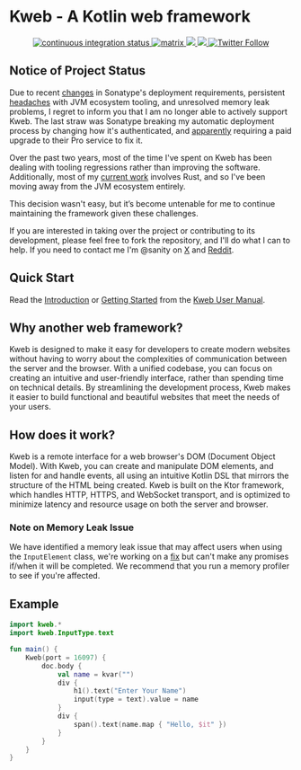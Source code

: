 # Kweb - A Kotlin web framework

<div align="center">
  <a href="https://github.com/kwebio/kweb-core/actions/workflows/build.yml">
    <img src="https://img.shields.io/github/actions/workflow/status/kwebio/kweb-core/build.yml?branch=master&label=tests&style=flat-square&logo=github%20actions" alt="continuous integration status" >
  </a>
  <a href="https://matrix.to/#/#kweb:matrix.org">
    <img src="https://img.shields.io/badge/chat-matrix-blue?style=flat-square&logo=matrix&color=0B9CD6" alt="matrix" >
  </a>
  <a href="https://docs.kweb.io/book/gettingstarted.html">
    <img src="https://img.shields.io/maven-central/v/io.kweb/kweb-core?style=flat-square&logo=maven&label=kweb-core&color=374991" >
  <a href="https://github.com/kwebio/kweb-core/blob/master/LICENSE">
    <img src="https://img.shields.io/github/license/kwebio/kweb-core?style=flat-square&logo=gnu&color=3DA751" >
  </a>
  <a href="https://twitter.com/kwebio">
    <img alt="Twitter Follow" src="https://img.shields.io/twitter/follow/kwebio?logo=twitter&color=1DA1F2&style=flat-square&label=%40kwebio" >
  </a>
</div>

## Notice of Project Status

Due to recent [changes](https://www.reddit.com/r/java/comments/1dkgh85/psa_maven_central_publishing_requires_token_now/) in Sonatype's deployment requirements, persistent [headaches](https://www.reddit.com/r/Kotlin/comments/y042g1/rant_gradle_is_an_embarrassment_to_the_javakotlin/) with JVM ecosystem tooling, and unresolved memory leak problems, I regret to inform you that I am no longer able to actively support Kweb. The last straw was Sonatype breaking my automatic deployment process by changing how it's authenticated, and [apparently](https://help.sonatype.com/en/user-tokens.html) requiring a paid upgrade to their Pro service to fix it. 

Over the past two years, most of the time I've spent on Kweb has been dealing with tooling regressions rather than improving the software. Additionally, most of my [current work](https://freenet.org/) involves Rust, and so I've been moving away from the JVM ecosystem entirely. 

This decision wasn't easy, but it’s become untenable for me to continue maintaining the framework given these challenges.

If you are interested in taking over the project or contributing to its development, please feel free to fork the repository, and I'll do what I can to help. If you need to contact me I'm @sanity on [X](https://x.com/sanity) and [Reddit](https://reddit.com/u/sanity).

## Quick Start

Read the [Introduction](https://docs.kweb.io/book/intro.html) or 
[Getting Started](https://docs.kweb.io/book/gettingstarted.html) from 
the [Kweb User Manual](https://docs.kweb.io/book/).

## Why another web framework?

Kweb is designed to make it easy for developers to create modern websites without having to worry about the complexities of communication between the server and the browser. With a unified codebase, you can focus on creating an intuitive and user-friendly interface, rather than spending time on technical details. By streamlining the development process, Kweb makes it easier to build functional and beautiful websites that meet the needs of your users.

## How does it work?

Kweb is a remote interface for a web browser's DOM (Document Object Model). With Kweb, you can create and manipulate DOM elements, and listen for and handle events, all using an intuitive Kotlin DSL that mirrors the structure of the HTML being created. Kweb is built on the Ktor framework, which handles HTTP, HTTPS, and WebSocket transport, and is optimized to minimize latency and resource usage on both the server and browser.

### Note on Memory Leak Issue

We have identified a memory leak issue that may affect users when using the `InputElement` class, we're working on a [fix](https://github.com/kwebio/kweb-core/pull/611) but can't make any promises if/when it will be completed. We recommend that you run a memory profiler to see if you're affected.

## Example
  
```kotlin
import kweb.*
import kweb.InputType.text

fun main() {
    Kweb(port = 16097) {
        doc.body {
            val name = kvar("")
            div {
                h1().text("Enter Your Name")
                input(type = text).value = name
            }
            div {
                span().text(name.map { "Hello, $it" })
            }
        }
    }
}
